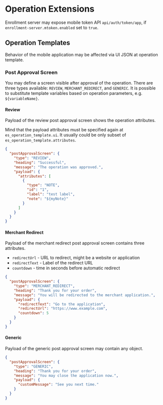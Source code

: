 # Operation Extensions

Enrollment server may expose mobile token API `api/auth/token/app`, if `enrollment-server.mtoken.enabled` set to `true`.

## Operation Templates

Behavior of the mobile application may be affected via UI JSON at operation template.

### Post Approval Screen

You may define a screen visible after approval of the operation.
There are three types available: `REVIEW`, `MERCHANT_REDIRECT`, and `GENERIC`.
It is possible to substitute template variables based on operation parameters, e.g. `${variableName}`.

#### Review

Payload of the review post approval screen shows the operation attributes.

Mind that the payload attributes must be specified again at `es_operation_template.ui`.
It usually could be only subset of `es_operation_template.attributes`.

```json
{
  "postApprovalScreen": {
    "type": "REVIEW",
    "heading": "Successful",
    "message": "The operation was approved.",
    "payload": {
      "attributes": [
        {
          "type": "NOTE",
          "id": "1",
          "label": "test label",
          "note": "${myNote}"
        }
      ]
    }
  }
}
```

#### Merchant Redirect

Payload of the merchant redirect post approval screen contains three attributes.

- `redirectUrl` - URL to redirect, might be a website or application
- `redirectText` - Label of the redirect URL
- `countdown` - time in seconds before automatic redirect

```json
{
  "postApprovalScreen": {
    "type": "MERCHANT_REDIRECT",
    "heading": "Thank you for your order",
    "message": "You will be redirected to the merchant application.",
    "payload": {
      "redirectText": "Go to the application",
      "redirectUrl": "https://www.example.com",
      "countdown": 5
    }
  }
}
```

#### Generic

Payload of the generic post approval screen may contain any object.

```json
{
  "postApprovalScreen": {
    "type": "GENERIC",
    "heading": "Thank you for your order",
    "message": "You may close the application now.",
    "payload": {
      "customMessage": "See you next time."
    }
  }
}
```
